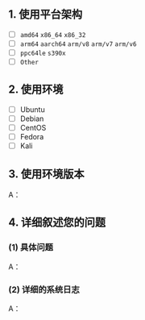 <!-- 这是隐藏的信息

在提交前请阅读下面的内容：
⚠️如果在使用过程中遇到问题需要帮助，请严格按照模板提交反馈！
⚠️如果是意见与建议类问题则不需要使用此模板，自行清除所有模板内容！

⚠️请_完整_填写以下模板描述问题，否则反馈将会被系统关闭。
⚠️请_完整_填写以下模板描述问题，否则反馈将会被系统关闭。
⚠️请_完整_填写以下模板描述问题，否则反馈将会被系统关闭。
（重要的事情说三遍😉）

点击编辑器上方的 preview 图标可预览效果

-->

<!-- 👆这样括起来的信息将被隐藏，填写时注意不要写在里面。 -->

## 1. 使用平台架构
<!-- 将中括号内的 "空格" 替换为 "x" ，即为选中，例：" - [x] 否 " -->
- [ ] `amd64` `x86_64` `x86_32`
- [ ] `arm64` `aarch64` `arm/v8` `arm/v7` `arm/v6`
- [ ] `ppc64le` `s390x`
- [ ] `Other`

## 2. 使用环境
<!-- 将中括号内的 "空格" 替换为 "x" ，即为选中，例：" - [x] 是 " -->
- [ ] Ubuntu
- [ ] Debian
- [ ] CentOS
- [ ] Fedora
- [ ] Kali

## 3. 使用环境版本
<!-- 具体版本号 查看命令：uname -a-->
A：

## 4. 详细叙述您的问题
### (1) 具体问题
A：


### (2) 详细的系统日志
<!-- 请在此处粘贴详细完整的日志，从执行脚本开始到结束。 -->
A：
